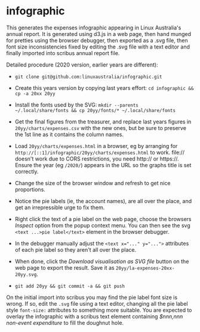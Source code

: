 # infographic

This generates the expenses infographic appearing
in Linux Australia's annual report.
It is generated using d3.js in a web page,
then hand munged for pretties using the browser debugger,
then exported as a .svg file,
then font size inconsistencies fixed by editing the .svg file with a text editor
and finally imported into scribus annual report file.

Detailed procedure (2020 version, earlier years are different):

 * `git clone git@github.com:linuxaustralia/infographic.git`

 * Create this years version by copying last years effort:
   `cd infographic && cp -a 20xx 20yy`

 * Install the fonts used by the SVG:
   `mkdir --parents ~/.local/share/fonts && cp 20yy/fonts/* ~/.local/share/fonts`

 * Get the final figures from the treasurer, and replace last years
   figures in `20yy/charts/expenses.csv` with the new ones,
   but be sure to preserve the 1st line as it contains the column names.

 * Load `20yy/charts/expenses.html` in a browser, eg by arranging for
   `http://[::1]/infographic/20yy/charts/expenses.html` to work.
   file:// doesn't work due to CORS restrictions, you need http://
   or https://.  Ensure the year (eg `/2020/`) appears in the URL
   so the graphs title is set correctly.

 * Change the size of the browser window and refresh to get nice
   proportions.

 * Notice the pie labels (ie, the account names), are all over the place,
   and get an irrepressible urge to fix them.

 * Right click the text of a pie label on the web page,
   choose the browsers _Inspect_ option from the popup context menu.
   You can then see the svg `<text ...>pie label</text>` element
   in the browser debugger.

 * In the debugger manually adjust the `<text x="..." y="...">` attributes
   of each pie label so they aren't all over the place.

 * When done, click the _Download visualisation as SVG file_ button
   on the web page to export the result.  Save it as
   `20yy/la-expenses-20xx-20yy.svg`.

 * `git add 20yy && git commit -a && git push`

On the initial import into scribus
you may find the pie label font size is wrong.
If so, edit the `.svg` file using a text editor,
changing all the pie label style `font-size:` attributes
to something more suitable.
You are expected to overlay the infographic with a scribus text element
containing _$nnn,nnn non-event expenditure_ to fill the doughnut hole.
